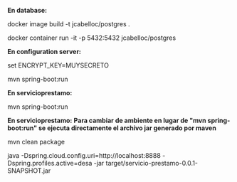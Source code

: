 <b>En database:</b>

docker image build -t jcabelloc/postgres .

docker container run -it -p 5432:5432 jcabelloc/postgres

<b>En configuration server:</b>

set ENCRYPT_KEY=MUYSECRETO

mvn spring-boot:run

<b>En servicioprestamo:</b>

mvn spring-boot:run

<b>En servicioprestamo:</b>
<b>Para cambiar de ambiente en lugar de "mvn spring-boot:run" se ejecuta directamente el archivo jar generado por maven</b>

mvn clean package

java -Dspring.cloud.config.uri=http://localhost:8888 -Dspring.profiles.active=desa -jar target/servicio-prestamo-0.0.1-SNAPSHOT.jar
